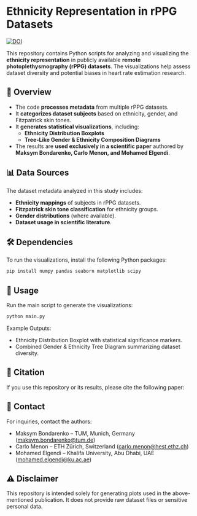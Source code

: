 # Ethnicity Representation in rPPG Datasets

[![DOI](https://zenodo.org/badge/DOI/10.5281/zenodo.15075948.svg)](https://doi.org/10.5281/zenodo.15075948)

This repository contains Python scripts for analyzing and visualizing the **ethnicity representation** in publicly available **remote photoplethysmography (rPPG) datasets**. The visualizations help assess dataset diversity and potential biases in heart rate estimation research.

## 📌 Overview
- The code **processes metadata** from multiple rPPG datasets.
- It **categorizes dataset subjects** based on ethnicity, gender, and Fitzpatrick skin tones.
- It **generates statistical visualizations**, including:
  - **Ethnicity Distribution Boxplots**
  - **Tree-Like Gender & Ethnicity Composition Diagrams**
- The results are **used exclusively in a scientific paper** authored by **Maksym Bondarenko, Carlo Menon, and Mohamed Elgendi**.

## 📊 Data Sources
The dataset metadata analyzed in this study includes:
- **Ethnicity mappings** of subjects in rPPG datasets.
- **Fitzpatrick skin tone classification** for ethnicity groups.
- **Gender distributions** (where available).
- **Dataset usage in scientific literature**.

## 🛠 Dependencies
To run the visualizations, install the following Python packages:
```bash
pip install numpy pandas seaborn matplotlib scipy
```

## 🚀 Usage
Run the main script to generate the visualizations:

```bash
python main.py
```

Example Outputs:
- Ethnicity Distribution Boxplot with statistical significance markers.
- Combined Gender & Ethnicity Tree Diagram summarizing dataset diversity.
  
## 📄 Citation
If you use this repository or its results, please cite the following paper:


## 📧 Contact
For inquiries, contact the authors:

* Maksym Bondarenko – TUM, Munich, Germany (maksym.bondarenko@tum.de)
* Carlo Menon – ETH Zürich, Switzerland (carlo.menon@hest.ethz.ch)
* Mohamed Elgendi – Khalifa University, Abu Dhabi, UAE (mohamed.elgendi@ku.ac.ae)

## ⚠️ Disclaimer
This repository is intended solely for generating plots used in the above-mentioned publication. It does not provide raw dataset files or sensitive personal data.
